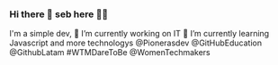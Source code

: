 ### Hi there 👋 seb here 🐱‍👤

<!--
**sebastian031093/sebastian031093** is a ✨ _special_ ✨ repository because its `README.md` (this file) appears on your GitHub profile.
Here are some ideas to get you started:
-->

I'm a simple dev, 
🔭 I’m currently working on IT
🌱 I’m currently learning Javascript and more technologys
@Pionerasdev @GitHubEducation @GithubLatam #WTMDareToBe  @WomenTechmakers
